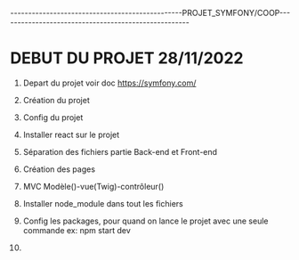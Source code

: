 ------------------------------------------------PROJET_SYMFONY/COOP-----------------------------------------------------


# DEBUT DU PROJET 28/11/2022


1. Depart du projet voir doc https://symfony.com/

2. Création du projet 

3. Config du projet

4. Installer react sur le projet 

5. Séparation des fichiers partie Back-end et Front-end

6. Création des pages 

7. MVC Modèle()-vue(Twig)-contrôleur()

8. Installer node_module dans tout les fichiers

9. Config les packages, pour quand on lance le projet avec une seule commande ex: npm start dev 

10. 